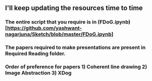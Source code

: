 ## I'll keep updating the resources time to time

### The entire script that you require is in (FDoG.ipynb)[https://github.com/yashwant-nagarjuna/Sketch/blob/master/FDoG.ipynb]
### The papers required to make presentations are present in Required Reading folder.
### Order of preference for papers 1) Coherent line drawing  2) Image Abstraction  3) XDog


